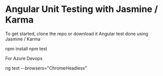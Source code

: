 # Angular Unit Testing with Jasmine / Karma

To get started, clone the repo or download it
Angular test done using Jasmine / Karma

npm install
npm test

For Azure Devops

ng test --browsers="ChromeHeadless"

